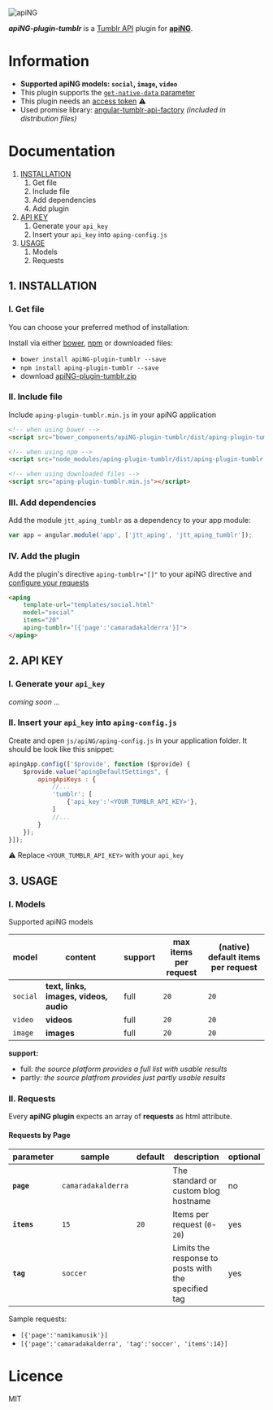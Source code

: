 [logo]: http://aping.io/logo/320/aping-plugin.png "apiNG Plugin"
![apiNG][logo]

**_apiNG-plugin-tumblr_** is a [Tumblr API](https://www.tumblr.com/docs/en/api/v2) plugin for [**apiNG**](https://github.com/JohnnyTheTank/apiNG).

# Information
* **Supported apiNG models: `social`, `image`, `video`**
* This plugin supports the [`get-native-data` parameter](https://aping.readme.io/docs/configuration#parameters)
* This plugin needs an [access token](#2-access-token) :warning:
* Used promise library: [angular-tumblr-api-factory](https://github.com/JohnnyTheTank/angular-tumblr-api-factory) _(included in distribution files)_

# Documentation

1. [INSTALLATION](#1-installation)
    1. Get file
    2. Include file
    3. Add dependencies
    4. Add plugin
2. [API KEY](#2-api-key)
    1. Generate your `api_key`
    2. Insert your `api_key` into `aping-config.js`
3. [USAGE](#3-usage)
    1. Models
    2. Requests

## 1. INSTALLATION

### I. Get file
You can choose your preferred method of installation:

Install via either [bower](http://bower.io/), [npm](https://www.npmjs.com/) or downloaded files:

* `bower install apiNG-plugin-tumblr --save`
* `npm install aping-plugin-tumblr --save`
* download [apiNG-plugin-tumblr.zip](https://github.com/JohnnyTheTank/apiNG-plugin-tumblr/zipball/master)

### II. Include file
Include `aping-plugin-tumblr.min.js` in your apiNG application

```html
<!-- when using bower -->
<script src="bower_components/apiNG-plugin-tumblr/dist/aping-plugin-tumblr.min.js"></script>

<!-- when using npm -->
<script src="node_modules/aping-plugin-tumblr/dist/aping-plugin-tumblr.min.js"></script>

<!-- when using downloaded files -->
<script src="aping-plugin-tumblr.min.js"></script>
```

### III. Add dependencies
Add the module `jtt_aping_tumblr` as a dependency to your app module:
```js
var app = angular.module('app', ['jtt_aping', 'jtt_aping_tumblr']);
```

### IV. Add the plugin
Add the plugin's directive `aping-tumblr="[]"` to your apiNG directive and [configure your requests](#ii-requests)
```html
<aping
    template-url="templates/social.html"
    model="social"
    items="20"
    aping-tumblr="[{'page':'camaradakalderra'}]">
</aping>
```

## 2. API KEY

### I. Generate your `api_key`
_coming soon ..._

### II. Insert your `api_key` into `aping-config.js`
Create and open `js/apiNG/aping-config.js` in your application folder. It should be look like this snippet:
```js
apingApp.config(['$provide', function ($provide) {
    $provide.value("apingDefaultSettings", {
        apingApiKeys : {
            //...
            'tumblr': [
                {'api_key':'<YOUR_TUMBLR_API_KEY>'},
            ]
            //...
        }
    });
}]);
```

:warning: Replace `<YOUR_TUMBLR_API_KEY>` with your `api_key`

## 3. USAGE

### I. Models
Supported apiNG models

|  model   | content | support | max items<br>per request | (native) default items<br>per request |
|----------|---------|---------|--------|---------|
| `social` | **text, links, images, videos, audio** | full    | `20`   | `20`   |
| `video`  | **videos** | full    | `20`   | `20`   |
| `image`  | **images** | full    | `20`   | `20`   |

**support:**
* full: _the source platform provides a full list with usable results_
* partly: _the source platfrom provides just partly usable results_


### II. Requests
Every **apiNG plugin** expects an array of **requests** as html attribute.

#### Requests by Page
|  parameter  | sample | default | description | optional |
|----------|---------|---------|---------|---------|
| **`page`** | `camaradakalderra` |  | The standard or custom blog hostname  | no |
| **`items`**  | `15` | `20` | Items per request (`0`-`20`) |  yes  |
| **`tag`** | `soccer` |  | Limits the response to posts with the specified tag | yes |

Sample requests:
* `[{'page':'namikamusik'}]`
* `[{'page':'camaradakalderra', 'tag':'soccer', 'items':14}]`

# Licence
MIT

